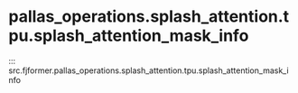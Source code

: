 # pallas_operations.splash_attention.tpu.splash_attention_mask_info
::: src.fjformer.pallas_operations.splash_attention.tpu.splash_attention_mask_info